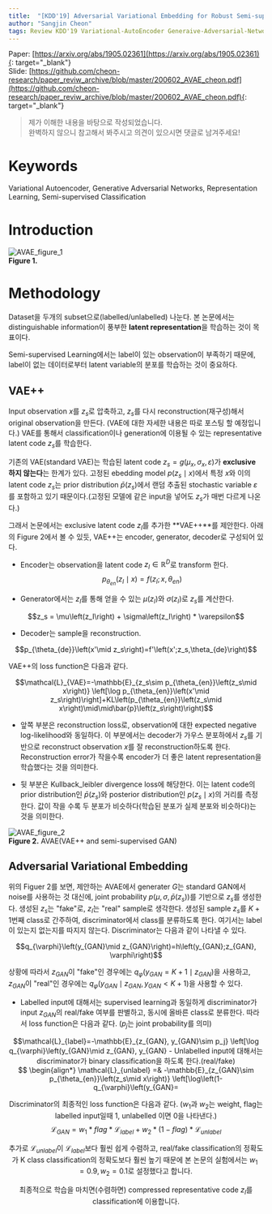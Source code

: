 ```yaml
---
title:  "[KDD'19] Adversarial Variational Embedding for Robust Semi-supervised Learning"
author: "Sangjin Cheon"
tags: Review KDD'19 Variational-AutoEncoder Generaive-Adversarial-Networks Representation-Learning Semi-supervised-Learning Classification
---
```


Paper: [https://arxiv.org/abs/1905.02361](https://arxiv.org/abs/1905.02361){: target="_blank"}  
Slide: [https://github.com/cheon-research/paper_reviw_archive/blob/master/200602_AVAE_cheon.pdf](https://github.com/cheon-research/paper_reviw_archive/blob/master/200602_AVAE_cheon.pdf){: target="_blank"}


>제가 이해한 내용을 바탕으로 작성되었습니다.  
>완벽하지 않으니 참고해서 봐주시고 의견이 있으시면 댓글로 남겨주세요!

# Keywords
Variational Autoencoder, Generative Adversarial Networks, Representation Learning, Semi-supervised Classification

# Introduction
![AVAE_figure_1](https://github.com/cheon-research/cheon-research.github.io/blob/master/assets/img/AVAE_figure_1.PNG?raw=true)  
**Figure 1.**  

# Methodology
Dataset을 두개의 subset으로(labelled/unlabelled) 나눈다. 본 논문에서는 distinguishable information이 풍부한 **latent representation**을 학습하는 것이 목표이다.  

Semi-supervised Learning에서는 label이 있는 observation이 부족하기 때문에, label이 없는 데이터로부터 latent variable의 분포를 학습하는 것이 중요하다.

## VAE++
Input observation $x$를 $z_s$로 압축하고, $z_s$를 다시 reconstruction(재구성)해서 original observation을 만든다. (VAE에 대한 자세한 내용은 따로 포스팅 할 예정입니다.) VAE를 통해서 classification이나 generation에 이용될 수 있는 representative latent code $z_s$를 학습한다.  

기존의 VAE(standard VAE)는 학습된 latent code $z_s = g\left(\mu_x, \sigma_x, \varepsilon\right)$가 **exclusive 하지 않는다**는 한계가 있다. 고정된 ebedding model $p\left(z_s\mid x\right)$에서 특정 $x$와 이의 latent code $z_s$는 prior distribution $\bar{p}\left(z_s\right)$에서 랜덤 추출된 stochastic variable $\varepsilon$를 포함하고 있기 때문이다.(고정된 모델에 같은 input을 넣어도 $z_s$가 매번 다르게 나온다.)  

그래서 논문에서는 exclusive latent code $z_I$를 추가한 **VAE++**를 제안한다. 아래의 Figure 2에서 볼 수 있듯, VAE++는 encoder, generator, decoder로 구성되어 있다.  

* Encoder는 observation을 latent code $z_I \in \mathbb{R}^D$로 transform 한다.  
$$p_{\theta_{en}}\left(z_I\mid x\right)=f\left(z_I;x,\theta_{en}\right)$$  

* Generator에서는 $z_I$를 통해 얻을 수 있는 $\mu\left(z_I\right)$와 $\sigma\left(z_I\right)$로 $z_s$를 계산한다.  
<center>$$z_s = \mu\left(z_I\right) + \sigma\left(z_I\right) * \varepsilon$$</center>  

* Decoder는 sample을 reconstruction.  
<center>$$p_{\theta_{de}}\left(x'\mid z_s\right)=f'\left(x';z_s,\theta_{de}\right)$$</center>  

VAE++의 loss function은 다음과 같다.  
<center>$$\mathcal{L}_{VAE}=-\mathbb{E}_{z_s\sim p_{\theta_{en}}\left(z_s\mid x\right)} \left[\log p_{\theta_{en}}\left(x'\mid z_s\right)\right]+KL\left(p_{\theta_{en}}\left(z_s\mid x\right)\mid\mid\bar{p}\left(z_s\right)\right)$$</center>  

* 앞쪽 부분은 reconstruction loss로, observation에 대한 expected negative log-likelihood와 동일하다. 이 부분에서는 decoder가 가우스 분포하에서 $z_s$를 기반으로 reconstruct observation $x$를 잘 reconstruction하도록 한다. Reconstruction error가 작을수록 encoder가 더 좋은 latent representation을 학습했다는 것을 의미한다.  
  
* 뒷 부분은 Kullback_leibler divergence loss에 해당한다. 이는 latent code의 prior distribution인 $\bar{p}\left(z_s \right)$와 posterior distribution인 $p\left(z_s \mid x \right)$의 거리를 측정한다. 값이 작을 수록 두 분포가 비슷하다(학습된 분포가 실제 분포와 비슷하다)는 것을 의미한다.  

![AVAE_figure_2](https://github.com/cheon-research/cheon-research.github.io/blob/master/assets/img/AVAE_figure_2.PNG?raw=true)  
**Figure 2.** AVAE(VAE++ and semi-supervised GAN)  

## Adversarial Variational Embedding
위의 Figuer 2를 보면, 제안하는 AVAE에서 generater $G$는 standard GAN에서 noise를 사용하는 것 대신에, joint probability $p\left(\mu, \sigma, \bar{p}\left(z_s\right)\right)$를 기반으로 $z_s$를 생성한다. 생성된 $z_s$는 "fake"로, $z_I$는 "real" sample로 생각한다. 생성된 sample $z_s$를 $K+1$번째 class로 간주하여, discriminator에서 class를 분류하도록 한다. 여기서는 label이 있는지 없는지를 따지지 않는다. Discriminator는 다음과 같이 나타낼 수 있다.  
<center>$$q_{\varphi}\left(y_{GAN}\mid z_{GAN}\right)=h\left(y_{GAN};z_{GAN}, \varphi\right)$$</center>  

상황에 따라서 $z_{GAN}$이 "fake"인 경우에는 $q_{\varphi}\left(y_{GAN}=K+1\mid z_{GAN}\right)$을 사용하고, $z_{GAN}$이 "real"인 경우에는 $q_{\varphi}\left(y_{GAN}\mid z_{GAN}, y_{GAN}<K+1\right)$을 사용할 수 있다.  

- Labelled input에 대해서는 supervised learning과 동일하게 discriminator가 input $z_{GAN}$의 real/fake 여부를 판별하고, 동시에 올바른 class로 분류한다. 따라서 loss function은 다음과 같다. ($p_j$는 joint probability를 의미)  
<center>$$\mathcal{L}_{label}=-\mathbb{E}_{z_{GAN}, y_{GAN}\sim p_j} \left[\log q_{\varphi}\left(y_{GAN}\mid z_{GAN}, y_{GAN}<K+1\right)\right]$$</center>  
- Unlabelled input에 대해서는 discriminator가 binary classification을 하도록 한다.(real/fake)
<center>$$
\begin{align*}
\mathcal{L}_{unlabel} =& -\mathbb{E}_{z_{GAN}\sim p_{\theta_{en}}\left(z_s\mid x\right)} \left[\log\left(1-q_{\varphi}\left(y_{GAN}=<K+1\mid z_{GAN}\right)\right)\right] \\
& -\mathbb{E}_{z_{GAN}\sim p_{\theta_{en}}\left(z_s\mid x\right)} \left[\log\left(q_{\varphi}\left(y_{GAN}=<K+1\mid z_{GAN}\right)\right)\right]
\end{align*}
$$</center>  

Discriminator의 최종적인 loss function은 다음과 같다. ($w_1$과 $w_2$는 weight, flag는 labelled input일때 1, unlabelled 이면 0을 나타낸다.)  
$$\mathcal{L}_{GAN}=w_1*flag*\mathcal{L}_{label}+w_2*\left(1-flag\right)*\mathcal{L}_{unlabel}$$  

추가로 $\mathcal{L}_{unlabel}$이 $\mathcal{L}_{label}$보다 훨씬 쉽게 수렴하고, real/fake classification의 정확도가 K class classification의 정확도보다 훨씬 높기 때문에 본 논문의 실험에서는 $w_1=0.9, w_2=0.1$로 설정했다고 합니다.

최종적으로 학습을 마치면(수렴하면) compressed representative code $z_I$를 classification에 이용합니다.  
